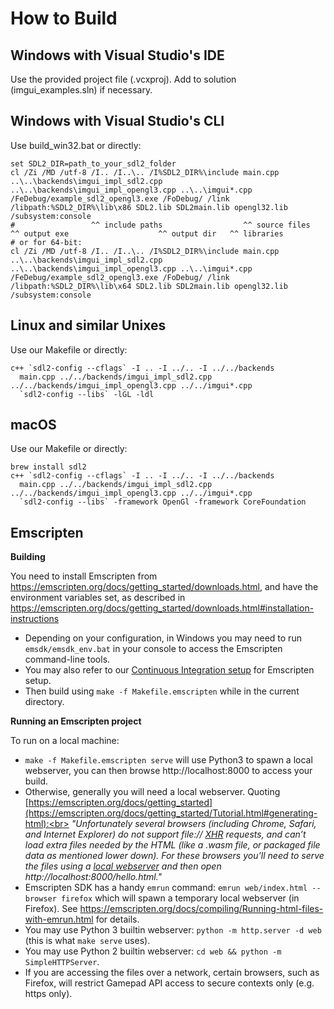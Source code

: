 # How to Build

## Windows with Visual Studio's IDE

Use the provided project file (.vcxproj). Add to solution (imgui_examples.sln) if necessary.

## Windows with Visual Studio's CLI

Use build_win32.bat or directly:

```
set SDL2_DIR=path_to_your_sdl2_folder
cl /Zi /MD /utf-8 /I.. /I..\.. /I%SDL2_DIR%\include main.cpp ..\..\backends\imgui_impl_sdl2.cpp ..\..\backends\imgui_impl_opengl3.cpp ..\..\imgui*.cpp /FeDebug/example_sdl2_opengl3.exe /FoDebug/ /link /libpath:%SDL2_DIR%\lib\x86 SDL2.lib SDL2main.lib opengl32.lib /subsystem:console
#                 ^^ include paths                  ^^ source files                                                                                    ^^ output exe                    ^^ output dir   ^^ libraries
# or for 64-bit:
cl /Zi /MD /utf-8 /I.. /I..\.. /I%SDL2_DIR%\include main.cpp ..\..\backends\imgui_impl_sdl2.cpp ..\..\backends\imgui_impl_opengl3.cpp ..\..\imgui*.cpp /FeDebug/example_sdl2_opengl3.exe /FoDebug/ /link /libpath:%SDL2_DIR%\lib\x64 SDL2.lib SDL2main.lib opengl32.lib /subsystem:console
```

## Linux and similar Unixes

Use our Makefile or directly:

```
c++ `sdl2-config --cflags` -I .. -I ../.. -I ../../backends
  main.cpp ../../backends/imgui_impl_sdl2.cpp ../../backends/imgui_impl_opengl3.cpp ../../imgui*.cpp
  `sdl2-config --libs` -lGL -ldl
```

## macOS

Use our Makefile or directly:

```
brew install sdl2
c++ `sdl2-config --cflags` -I .. -I ../.. -I ../../backends
  main.cpp ../../backends/imgui_impl_sdl2.cpp ../../backends/imgui_impl_opengl3.cpp ../../imgui*.cpp
  `sdl2-config --libs` -framework OpenGl -framework CoreFoundation
```

## Emscripten

**Building**

You need to install Emscripten from https://emscripten.org/docs/getting_started/downloads.html, and have the environment
variables set, as described in https://emscripten.org/docs/getting_started/downloads.html#installation-instructions

- Depending on your configuration, in Windows you may need to run `emsdk/emsdk_env.bat` in your console to access the
  Emscripten command-line tools.
- You may also refer to
  our [Continuous Integration setup](https://github.com/ocornut/imgui/tree/master/.github/workflows) for Emscripten
  setup.
- Then build using `make -f Makefile.emscripten` while in the current directory.

**Running an Emscripten project**

To run on a local machine:

- `make -f Makefile.emscripten serve` will use Python3 to spawn a local webserver, you can then
  browse http://localhost:8000 to access your build.
- Otherwise, generally you will need a local webserver.
  Quoting [https://emscripten.org/docs/getting_started](https://emscripten.org/docs/getting_started/Tutorial.html#generating-html):<br>
  _"Unfortunately several browsers (including Chrome, Safari, and Internet Explorer) do not support
  file:// [XHR](https://emscripten.org/docs/site/glossary.html#term-xhr) requests, and can’t load extra files needed by
  the HTML (like a .wasm file, or packaged file data as mentioned lower down). For these browsers you’ll need to serve
  the files using a [local webserver](https://emscripten.org/docs/getting_started/FAQ.html#faq-local-webserver) and then
  open http://localhost:8000/hello.html."_
- Emscripten SDK has a handy `emrun` command: `emrun web/index.html --browser firefox` which will spawn a temporary
  local webserver (in Firefox). See https://emscripten.org/docs/compiling/Running-html-files-with-emrun.html for
  details.
- You may use Python 3 builtin webserver: `python -m http.server -d web` (this is what `make serve` uses).
- You may use Python 2 builtin webserver: `cd web && python -m SimpleHTTPServer`.
- If you are accessing the files over a network, certain browsers, such as Firefox, will restrict Gamepad API access to
  secure contexts only (e.g. https only).
